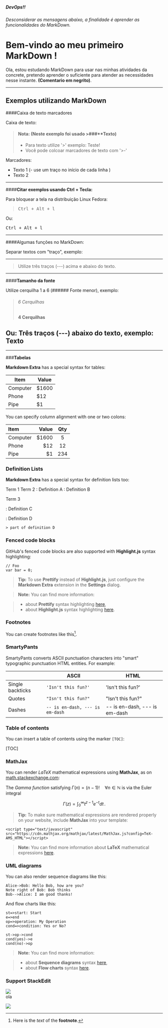 ##### DevOps!!
###### Desconsiderar as mensagens abaixo, a finalidade é aprender as funcionalidades do MarkDown.

Bem-vindo ao meu primeiro MarkDown !
===================

Ola, estou estudando MarkDown para usar nas minhas atividades da concrete, pretendo aprender o suficiente para atender as necessidades nesse instante. **(Comentario em negrito)**.

---
Exemplos utilizando MarkDown
--- 

####Caixa de texto marcadores
 
 Caixa de texto:
 
>#### **Nota:** (Neste exemplo foi usado >###**Texto)
> - Para texto utilize '>' exemplo:
>  Teste!
> - Você pode colcoar marcadores de texto com '>-'
> 

Marcadores:

- Texto 1 (- use um traço no início de cada linha )
- Texto 2

----
####**Citar exemplos usando Ctrl + Tecla:**

Para bloquear a tela na distribuição Linux Fedora:

><kbd>Ctrl + Alt + l</kbd> 

Ou:

<kbd>Ctrl + Alt + l</kbd>

___
####Algumas funções no MarkDown:

Separar textos com "traço", exemplo:

---
> Utilize três traços (---) acima e abaixo do texto.

---

####**Tamanho da fonte**

Utilize cerquilha 1 a 6 (###### Fonte menor), exemplo:

> ###### 6 Cerquilhas  
> #### 4 Cerquilhas

Ou:
Três traços (---) abaixo do texto, exemplo:
Texto
---
---
###**Tabelas**

**Markdown Extra** has a special syntax for tables:

Item     | Value
-------- | ---
Computer | $1600
Phone    | $12
Pipe     | $1

You can specify column alignment with one or two colons:

| Item     | Value | Qty   |
| :------- | ----: | :---: |
| Computer | $1600 |  5    |
| Phone    | $12   |  12   |
| Pipe     | $1    |  234  |


### Definition Lists

**Markdown Extra** has a special syntax for definition lists too:

Term 1
Term 2
:   Definition A
:   Definition B

Term 3

:   Definition C

:   Definition D

	> part of definition D


### Fenced code blocks

GitHub's fenced code blocks are also supported with **Highlight.js** syntax highlighting:

```
// Foo
var bar = 0;
```

> **Tip:** To use **Prettify** instead of **Highlight.js**, just configure the **Markdown Extra** extension in the <i class="icon-cog"></i> **Settings** dialog.

> **Note:** You can find more information:

> - about **Prettify** syntax highlighting [here][3],
> - about **Highlight.js** syntax highlighting [here][4].


### Footnotes

You can create footnotes like this[^footnote].

  [^footnote]: Here is the *text* of the **footnote**.


### SmartyPants

SmartyPants converts ASCII punctuation characters into "smart" typographic punctuation HTML entities. For example:

|                  | ASCII                        | HTML              |
 ----------------- | ---------------------------- | ------------------
| Single backticks | `'Isn't this fun?'`            | 'Isn't this fun?' |
| Quotes           | `"Isn't this fun?"`            | "Isn't this fun?" |
| Dashes           | `-- is en-dash, --- is em-dash` | -- is en-dash, --- is em-dash |


### Table of contents

You can insert a table of contents using the marker `[TOC]`:

[TOC]


### MathJax

You can render *LaTeX* mathematical expressions using **MathJax**, as on [math.stackexchange.com][5]:

The *Gamma function* satisfying $\Gamma(n) = (n-1)!\quad\forall n\in\mathbb N$ is via the Euler integral

$$
\Gamma(z) = \int_0^\infty t^{z-1}e^{-t}dt\,.
$$

> **Tip:** To make sure mathematical expressions are rendered properly on your website, include **MathJax** into your template:

```
<script type="text/javascript" src="https://cdn.mathjax.org/mathjax/latest/MathJax.js?config=TeX-AMS_HTML"></script>
```

> **Note:** You can find more information about **LaTeX** mathematical expressions [here][6].


### UML diagrams

You can also render sequence diagrams like this:

```sequence
Alice->Bob: Hello Bob, how are you?
Note right of Bob: Bob thinks
Bob-->Alice: I am good thanks!
```

And flow charts like this:

```flow
st=>start: Start
e=>end
op=>operation: My Operation
cond=>condition: Yes or No?

st->op->cond
cond(yes)->e
cond(no)->op
```

> **Note:** You can find more information:

> - about **Sequence diagrams** syntax [here][7],
> - about **Flow charts** syntax [here][8].

### Support StackEdit

![](https://encrypted-tbn2.gstatic.com/images?q=tbn:ANd9GcQ9fuZ9QPQ_7LN9t9ZOSWx7yz2MAAIwlGQECJJzOs2qRIOOR797fw)  
ola

[![](https://cdn.monetizejs.com/resources/button-32.png)](https://monetizejs.com/authorize?client_id=ESTHdCYOi18iLhhO&summary=true)

  [^stackedit]: [StackEdit](https://stackedit.io/) is a full-featured, open-source Markdown editor based on PageDown, the Markdown library used by Stack Overflow and the other Stack Exchange sites.


  [1]: http://daringfireball.net/projects/markdown/syntax "Markdown"
  [2]: https://github.com/jmcmanus/pagedown-extra "Pagedown Extra"
  [3]: https://code.google.com/p/google-code-prettify/
  [4]: http://highlightjs.org/
  [5]: http://math.stackexchange.com/
  [6]: http://meta.math.stackexchange.com/questions/5020/mathjax-basic-tutorial-and-quick-reference
  [7]: http://bramp.github.io/js-sequence-diagrams/
  [8]: http://adrai.github.io/flowchart.js/
